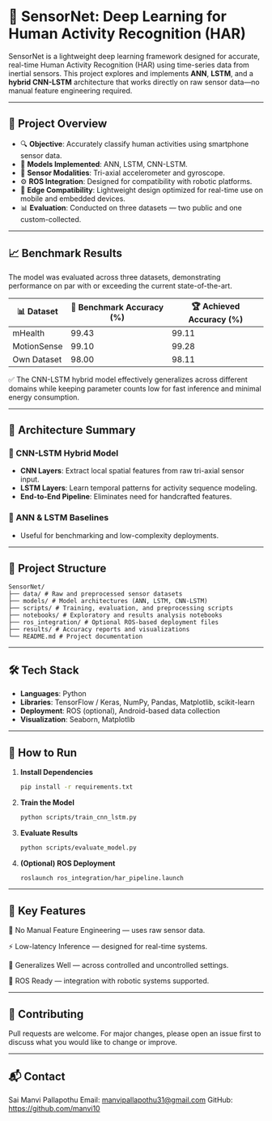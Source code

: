 # 🧠 SensorNet: Deep Learning for Human Activity Recognition (HAR)

SensorNet is a lightweight deep learning framework designed for accurate, real-time Human Activity Recognition (HAR) using time-series data from inertial sensors. This project explores and implements **ANN**, **LSTM**, and a **hybrid CNN-LSTM** architecture that works directly on raw sensor data—no manual feature engineering required.

---

## 🚀 Project Overview

- 🔍 **Objective**: Accurately classify human activities using smartphone sensor data.
- 🧱 **Models Implemented**: ANN, LSTM, CNN-LSTM.
- 📲 **Sensor Modalities**: Tri-axial accelerometer and gyroscope.
- ⚙️ **ROS Integration**: Designed for compatibility with robotic platforms.
- 📱 **Edge Compatibility**: Lightweight design optimized for real-time use on mobile and embedded devices.
- 📊 **Evaluation**: Conducted on three datasets — two public and one custom-collected.

---

## 📈 Benchmark Results

The model was evaluated across three datasets, demonstrating performance on par with or exceeding the current state-of-the-art.

| 📊 **Dataset**     | 🧪 **Benchmark Accuracy (%)** | 🏆 **Achieved Accuracy (%)** |
|--------------------|-------------------------------|-------------------------------|
| mHealth            | 99.43                         | 99.11                         |
| MotionSense        | 99.10                         | 99.28                         |
| Own Dataset        | 98.00                         | 98.11                         |

✅ The CNN-LSTM hybrid model effectively generalizes across different domains while keeping parameter counts low for fast inference and minimal energy consumption.

---

## 🧠 Architecture Summary

### 🔹 CNN-LSTM Hybrid Model

- **CNN Layers**: Extract local spatial features from raw tri-axial sensor input.
- **LSTM Layers**: Learn temporal patterns for activity sequence modeling.
- **End-to-End Pipeline**: Eliminates need for handcrafted features.

### 🔹 ANN & LSTM Baselines

- Useful for benchmarking and low-complexity deployments.

---

## 📂 Project Structure

```plaintext
SensorNet/
├── data/ # Raw and preprocessed sensor datasets
├── models/ # Model architectures (ANN, LSTM, CNN-LSTM)
├── scripts/ # Training, evaluation, and preprocessing scripts
├── notebooks/ # Exploratory and results analysis notebooks
├── ros_integration/ # Optional ROS-based deployment files
├── results/ # Accuracy reports and visualizations
└── README.md # Project documentation
```


---

## 🛠️ Tech Stack

- **Languages**: Python
- **Libraries**: TensorFlow / Keras, NumPy, Pandas, Matplotlib, scikit-learn
- **Deployment**: ROS (optional), Android-based data collection
- **Visualization**: Seaborn, Matplotlib

---

## 🧪 How to Run

1. **Install Dependencies**
   ```bash
   pip install -r requirements.txt
2. **Train the Model**
	```bash
	python scripts/train_cnn_lstm.py
3.	**Evaluate Results**
	```bash
	python scripts/evaluate_model.py
4.	**(Optional) ROS Deployment**
	```bash
	roslaunch ros_integration/har_pipeline.launch
	
---

## 📌 Key Features

🚫 No Manual Feature Engineering — uses raw sensor data.

⚡ Low-latency Inference — designed for real-time systems.

🧠 Generalizes Well — across controlled and uncontrolled settings.

🤖 ROS Ready — integration with robotic systems supported.

---

## 🤝 Contributing
Pull requests are welcome. For major changes, please open an issue first to discuss what you would like to change or improve.

---

## 📬 Contact
Sai Manvi Pallapothu
Email: manvipallapothu31@gmail.com
GitHub: https://github.com/manvi10
